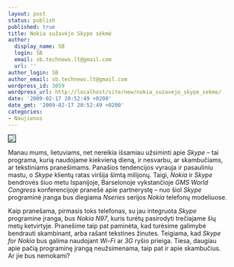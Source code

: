 ```yaml
---
layout: post
status: publish
published: true
title: Nokia sužavėjo Skype sėkmė
author:
  display_name: SB
  login: SB
  email: sb.technews.lt@gmail.com
  url: ''
author_login: SB
author_email: sb.technews.lt@gmail.com
wordpress_id: 3059
wordpress_url: http://localhost/site/new/nokia_suzavejo_skype_sekme/
date: '2009-02-17 20:52:49 +0200'
date_gmt: '2009-02-17 20:52:49 +0200'
categories:
- Naujienos
---
```

<div class="imgright"><img src="http://tbn1.google.com/images?q=tbn:6qs1CiHeSP23gM:http://mobiltelefon.ru/i/other/july/12/nokia_n800_with_skype_lowres_3.jpg" border="1" /></div>
<p>Manau mums, lietuviams, net nereikia išsamiau užsiminti apie <i>Skype</i> – tai programa, kurią naudojame kiekvieną dieną, ir nesvarbu, ar skambučiams, ar tekstiniams pranešimams. Panašios tendencijos vyrauja ir pasauliniu mastu, o <i>Skype</i> klientų ratas viršija šimtą milijonų. Taigi, <i>Nokia</i> ir <i>Skype</i> bendrovės šiuo metu Ispanijoje, Barselonoje vykstančioje <i>GMS World Congress</i> konferencijoje pranešė apie partnerystę – nuo šiol <i>Skype</i> programinė įranga bus diegiama <i>Nseries</i> serijos <i>Nokia</i> telefonų modeliuose.</p>
<p>Kaip pranešama, pirmasis toks telefonas, su jau integruota <i>Skype</i> programine įranga, bus <i>Nokia N97</i>, kuris turėtų pasirodyti trečiajame šių metų ketvirtyje. Pranešime taip pat paminėta, kad turėsime galimybė bendrauti skambinant, arba rašant tekstines žinutes. Teigiama, kad <i>Skype for Nokia</i> bus galima naudojant <i>Wi-Fi</i> ar <i>3G</i> ryšio prieiga. Tiesa, daugiau apie pačią programinę įrangą neužsimenama, taip pat ir apie skambučius. Ar jie bus nemokami?<br /></p>

